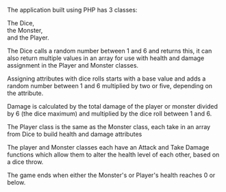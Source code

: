 The application built using PHP has 3 classes:

The Dice,  
the Monster,  
and the Player.   

The Dice calls a random number between 1 and 6 and returns this, it can also return multiple values in an array for use with health and damage assignment in the Player and Monster classes.

Assigning attributes with dice rolls starts with a base value and adds a random number between 1 and 6 multiplied by two or five, depending on the attribute.

Damage is calculated by the total damage of the player or monster divided by 6 (the dice maximum) and multiplied by the dice roll between 1 and 6.


The Player class is the same as the Monster class, each take in an array from Dice to build health and damage attributes

The player and Monster classes each have an Attack and Take Damage functions which allow them to alter the health level of each other, based on a dice throw.

The game ends when either the Monster's or Player's health reaches 0 or below.


